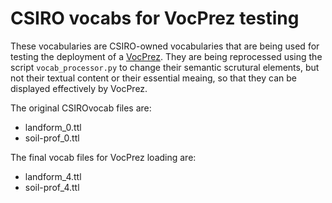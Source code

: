# CSIRO vocabs for VocPrez testing
These vocabularies are CSIRO-owned vocabularies that are being used for testing the deployment of a [VocPrez](https://github.com/RDFLib/VocPrez/). They are being reprocessed using the script `vocab_processor.py` to change their semantic scrutural elements, but not their textual content or their essential meaing, so that they can be displayed effectively by VocPrez.

The original CSIROvocab files are:

* landform_0.ttl
* soil-prof_0.ttl

The final vocab files for VocPrez loading are:

* landform_4.ttl
* soil-prof_4.ttl

